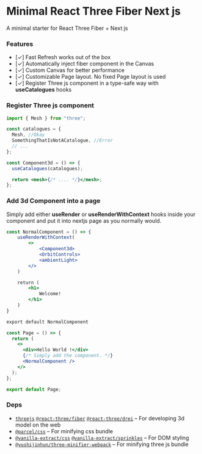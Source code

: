 # Minimal React Three Fiber Next js

A minimal starter for React Three Fiber + Next js

### Features

- [&check;] Fast Refresh works out of the box
- [&check;] Automatically inject fiber component in the Canvas
- [&check;] Custom Canvas for better performance
- [&check;] Customizable Page layout. No fixed Page layout is used
- [&check;] Register Three js component in a type-safe way with **useCatalogues** hooks

### Register Three js component

```jsx
import { Mesh } from "three";

const catalogues = {
  Mesh, //Okay
  SomethingThatIsNotACatalogue, //Error
  // ...
};

const Component3d = () => {
  useCatalogues(catalogues);

  return <mesh>{/* .... */}</mesh>;
};
```

### Add 3d Component into a page

Simply add either **useRender** or **useRenderWithContext** hooks inside your component and put it into nextjs page as you normally would.

```jsx
const NormalComponent = () => {
    useRenderWithContext(
        <>
            <Component3d>
            <OrbitControls>
            <ambientLight>
        </>
    )

    return (
        <h1>
            Welcome!
        </h1>
    )
}

export default NormalComponent
```

```jsx
const Page = () => {
  return (
    <>
      <div>Hello World !</div>
      {/* Simply add the component. */}
      <NormalComponent />
    </>
  );
};

export default Page;
```

### Deps

- [`threejs`](https://github.com/mrdoob/three.js/) [`@react-three/fiber`](https://github.com/pmndrs/react-three-fiber) [`@react-three/drei`](https://github.com/pmndrs/drei) &ndash; For developing 3d model on the web
- [`@parcel/css`](https://github.com/parcel-bundler/parcel-css) &ndash; For minifying css bundle
- [`@vanilla-extract/css`](https://github.com/seek-oss/vanilla-extract) [`@vanilla-extract/sprinkles`](https://github.com/seek-oss/vanilla-extract) &ndash; For DOM styling
- [`@yushijinhun/three-minifier-webpack`](https://github.com/yushijinhun/three-minifier) &ndash; For minifying three js bundle
